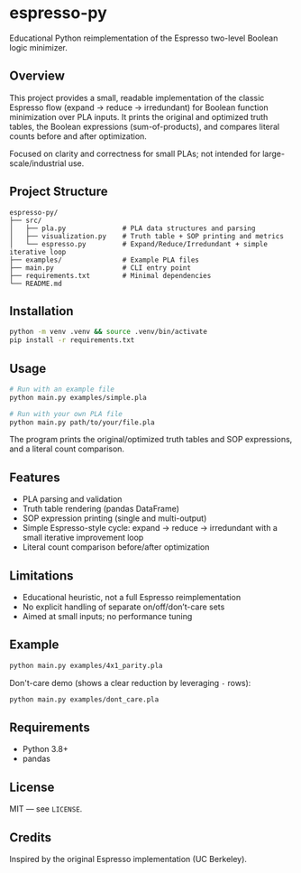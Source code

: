 # espresso-py

Educational Python reimplementation of the Espresso two-level Boolean logic minimizer.

## Overview
This project provides a small, readable implementation of the classic Espresso flow (expand → reduce → irredundant) for Boolean function minimization over PLA inputs. It prints the original and optimized truth tables, the Boolean expressions (sum-of-products), and compares literal counts before and after optimization.

Focused on clarity and correctness for small PLAs; not intended for large-scale/industrial use.

## Project Structure

```
espresso-py/
├── src/
│   ├── pla.py              # PLA data structures and parsing
│   ├── visualization.py    # Truth table + SOP printing and metrics
│   └── espresso.py         # Expand/Reduce/Irredundant + simple iterative loop
├── examples/               # Example PLA files
├── main.py                 # CLI entry point
├── requirements.txt        # Minimal dependencies
└── README.md
```

## Installation

```bash
python -m venv .venv && source .venv/bin/activate
pip install -r requirements.txt
```

## Usage

```bash
# Run with an example file
python main.py examples/simple.pla

# Run with your own PLA file
python main.py path/to/your/file.pla
```

The program prints the original/optimized truth tables and SOP expressions, and a literal count comparison.

## Features
- PLA parsing and validation
- Truth table rendering (pandas DataFrame)
- SOP expression printing (single and multi-output)
- Simple Espresso-style cycle: expand → reduce → irredundant with a small iterative improvement loop
- Literal count comparison before/after optimization

## Limitations
- Educational heuristic, not a full Espresso reimplementation
- No explicit handling of separate on/off/don’t-care sets
- Aimed at small inputs; no performance tuning

## Example

```bash
python main.py examples/4x1_parity.pla
```

Don't-care demo (shows a clear reduction by leveraging `-` rows):

```bash
python main.py examples/dont_care.pla
```

## Requirements
- Python 3.8+
- pandas

## License
MIT — see `LICENSE`.

## Credits
Inspired by the original Espresso implementation (UC Berkeley).
